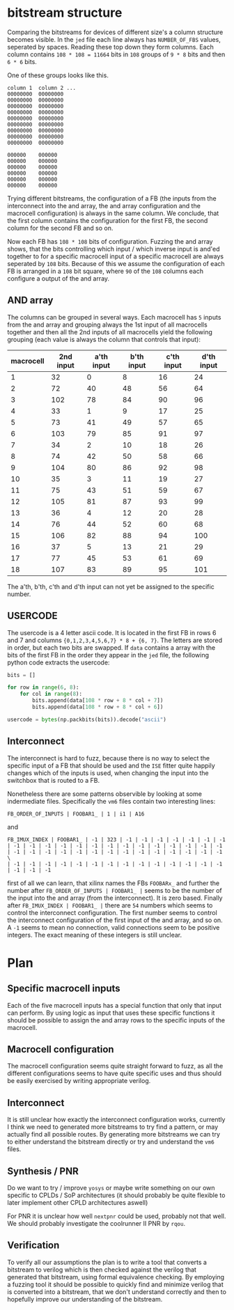 # bitstream structure
Comparing the bitstreams for devices of different size's a column structure becomes visible. In the `jed` file each line always has `NUMBER_OF_FBS` values, seperated by spaces. Reading these top down they form columns. 
Each column contains `108 * 108 = 11664` bits in `108` groups of `9 * 8` bits and then `6 * 6` bits. 

One of these groups looks like this.
```
column 1  column 2 ...
00000000  00000000
00000000  00000000
00000000  00000000
00000000  00000000
00000000  00000000
00000000  00000000
00000000  00000000
00000000  00000000
00000000  00000000
                     
000000    000000
000000    000000
000000    000000
000000    000000
000000    000000
000000    000000
```
Trying different bitstreams, the configuration of a FB (the inputs from the interconnect into the and array, the and array configuration and the macrocell configuration) is always in the same column. We conclude, that the first column contains the configuration for the first FB, the second column for the second FB and so on. 

Now each FB has `108 * 108` bits of configuration. Fuzzing the and array shows, that the bits controlling which input / which inverse input is and'ed together to for a specific macrocell input of a specific macrocell are always seperated by `108` bits. Because of this we assume the configuration of each FB is arranged in a `108` bit square, where `90` of the `108` columns each configure a output of the and array.


## AND array
The columns can be grouped in several ways. Each macrocell has `5` inputs from the and array and grouping always the 1st input of all macrocells together and then all the 2nd inputs of all macrocells yield the following grouping (each value is always the column that controls that input):

| macrocell | 2nd input | a'th input | b'th input | c'th input | d'th input |
|-----------|-----------|------------|------------|------------|------------|
|         1 |        32 |          0 |          8 |         16 |         24 |
|         2 |        72 |         40 |         48 |         56 |         64 |
|         3 |       102 |         78 |         84 |         90 |         96 |
|         4 |        33 |          1 |          9 |         17 |         25 |
|         5 |        73 |         41 |         49 |         57 |         65 |
|         6 |       103 |         79 |         85 |         91 |         97 |
|         7 |        34 |          2 |         10 |         18 |         26 |
|         8 |        74 |         42 |         50 |         58 |         66 |
|         9 |       104 |         80 |         86 |         92 |         98 |
|        10 |        35 |          3 |         11 |         19 |         27 |
|        11 |        75 |         43 |         51 |         59 |         67 |
|        12 |       105 |         81 |         87 |         93 |         99 |
|        13 |        36 |          4 |         12 |         20 |         28 |
|        14 |        76 |         44 |         52 |         60 |         68 |
|        15 |       106 |         82 |         88 |         94 |        100 |
|        16 |        37 |          5 |         13 |         21 |         29 |
|        17 |        77 |         45 |         53 |         61 |         69 |
|        18 |       107 |         83 |         89 |         95 |        101 |

The a'th, b'th, c'th and d'th input can not yet be assigned to the specific number.


## USERCODE
The usercode is a 4 letter ascii code. It is located in the first FB in rows 6 and 7 and columns `{0,1,2,3,4,5,6,7} * 8 + {6, 7}`. The letters are stored in order, but each two bits are swapped. If `data` contains a array with the bits of the first FB in the order they appear in the `jed` file, the following python code extracts the usercode:
```python
bits = []

for row in range(6, 8):
    for col in range(8):
        bits.append(data[108 * row + 8 * col + 7])
        bits.append(data[108 * row + 8 * col + 6])

usercode = bytes(np.packbits(bits)).decode("ascii")
```

## Interconnect
The interconnect is hard to fuzz, because there is no way to select the specific input of a FB that should be used and the `ISE` fitter quite happily changes which of the inputs is used, when changing the input into the switchbox that is routed to a FB. 

Nonetheless there are some patterns observible by looking at some indermediate files. Specifically the `vm6` files contain two interesting lines:
```
FB_ORDER_OF_INPUTS | FOOBAR1_ | 1 | i1 | A16
```
and 
```
FB_IMUX_INDEX | FOOBAR1_ | -1 | 323 | -1 | -1 | -1 | -1 | -1 | -1 | -1 | -1 | -1 | -1 | -1 | -1 | -1 | -1 | -1 | -1 | -1 | -1 | -1 | -1 | -1 | -1 | -1 | -1 | -1 | -1 | -1 | -1 | -1 | -1 | -1 | -1 | -1 | -1 | -1 \
| -1 | -1 | -1 | -1 | -1 | -1 | -1 | -1 | -1 | -1 | -1 | -1 | -1 | -1 | -1 | -1 | -1
```

first of all we can learn, that xilinx names the FBs `FOOBARx_` and further the number after `FB_ORDER_OF_INPUTS | FOOBAR1_ |` seems to be the number of the input into the and array (from the interconnect). It is zero based. Finally after `FB_IMUX_INDEX | FOOBAR1_ |` there are `54` numbers which seems to control the interconnect configuration. The first number seems to control the interconnect configuration of the first input of the and array, and so on. A `-1` seems to mean no connection, valid connections seem to be positive integers. The exact meaning of these integers is still unclear.


# Plan
## Specific macrocell inputs
Each of the five macrocell inputs has a special function that only that input can perform. By using logic as input that uses these specific functions it should be possible to assign the and array rows to the specific inputs of the macrocell. 
## Macrocell configuration
The macrocell configuration seems quite straight forward to fuzz, as all the different configurations seems to have quite specific uses and thus should be easily exercised by writing appropriate verilog.
## Interconnect
It is still unclear how exactly the interconnect configuration works, currently I think we need to generated more bitstreams to try find a pattern, or may actually find all possible routes.
By generating more bitstreams we can try to either understand the bitstream directly or try and understand the `vm6` files.
## Synthesis / PNR
Do we want to try / improve `yosys` or maybe write something on our own specific to CPLDs / SoP architectures (it should probably be quite flexible to later implement other CPLD architectures aswell)

For PNR it is unclear how well `nextpnr` could be used, probably not that well. We should probably investigate the coolrunner II PNR by `rqou`.

## Verification
To verify all our assumptions the plan is to write a tool that converts a bitstream to verilog which is then checked against the verilog that generated that bitstream, using formal equivalence checking. By employing a fuzzing tool it should be possible to quickly find and minimize verilog that is converted into a bitstream, that we don't understand correctly and then to hopefully improve our understanding of the bitstream.
